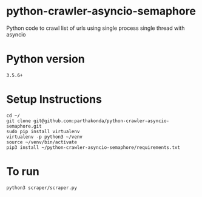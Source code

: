 # python-crawler-asyncio-semaphore
Python code to crawl list of urls using single process single thread with asyncio

# Python version
```
3.5.6+
```

# Setup Instructions
```
cd ~/
git clone git@github.com:parthakonda/python-crawler-asyncio-semaphore.git
sudo pip install virtualenv
virtualenv -p python3 ~/venv
source ~/venv/bin/activate
pip3 install ~/python-crawler-asyncio-semaphore/requirements.txt
```

# To run
```
python3 scraper/scraper.py
```